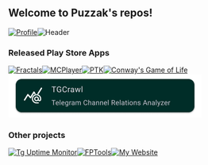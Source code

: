 ## Welcome to Puzzak's repos!
[![Profile](Assets/Profile.png)](https://github.com/Puzzak)![Header](Assets/MD3Card.png)
### Released Play Store Apps
[![Fractals](https://raw.githubusercontent.com/Puzzaks/.github/refs/heads/master/Assets/Project-Fractals.png)](https://github.com/Puzzaks/Fractal-Viewer)[![MCPlayer](https://raw.githubusercontent.com/Puzzaks/.github/refs/heads/master/Assets/Project-MCPlayer.png)](https://github.com/Puzzaks/MCPlayer)[![PTK](https://raw.githubusercontent.com/Puzzaks/.github/refs/heads/master/Assets/Project-PTK.png)](https://github.com/Puzzak/PTK)[![Conway's Game of Life](https://raw.githubusercontent.com/Puzzaks/.github/refs/heads/master/Assets/Project-GoL.png)](https://github.com/Puzzaks/gol)[![TGCrawl](https://raw.githubusercontent.com/Puzzaks/.github/refs/heads/master/Assets/Project-TGCrawl.png)](https://github.com/Puzzaks/TGCrawl)
### Other projects
[![Tg Uptime Monitor](https://raw.githubusercontent.com/Puzzaks/.github/refs/heads/master/Assets/Project-UptimeTg.png)](https://github.com/Puzzaks/Telegram-Uptime-Monitor)[![FPTools](https://raw.githubusercontent.com/Puzzaks/.github/refs/heads/master/Assets/Project-FPTools.png)](https://github.com/Puzzaks/FPTools)[![My Website](https://raw.githubusercontent.com/Puzzaks/.github/refs/heads/master/Assets/Project-Web.png)](https://github.com/Puzzaks/NewWebsite)
